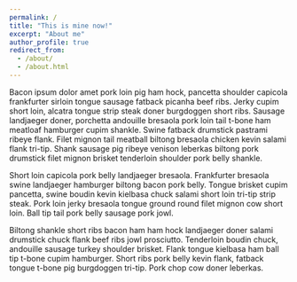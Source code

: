 ```yaml
---
permalink: /
title: "This is mine now!"
excerpt: "About me"
author_profile: true
redirect_from: 
  - /about/
  - /about.html
---
```


Bacon ipsum dolor amet pork loin pig ham hock, pancetta shoulder capicola frankfurter sirloin tongue sausage fatback picanha beef ribs. Jerky cupim short loin, alcatra tongue strip steak doner burgdoggen short ribs. Sausage landjaeger doner, porchetta andouille bresaola pork loin tail t-bone ham meatloaf hamburger cupim shankle. Swine fatback drumstick pastrami ribeye flank. Filet mignon tail meatball biltong bresaola chicken kevin salami flank tri-tip. Shank sausage pig ribeye venison leberkas biltong pork drumstick filet mignon brisket tenderloin shoulder pork belly shankle.

Short loin capicola pork belly landjaeger bresaola. Frankfurter bresaola swine landjaeger hamburger biltong bacon pork belly. Tongue brisket cupim pancetta, swine boudin kevin kielbasa chuck salami short loin tri-tip strip steak. Pork loin jerky bresaola tongue ground round filet mignon cow short loin. Ball tip tail pork belly sausage pork jowl.

Biltong shankle short ribs bacon ham ham hock landjaeger doner salami drumstick chuck flank beef ribs jowl prosciutto. Tenderloin boudin chuck, andouille sausage turkey shoulder brisket. Flank tongue kielbasa ham ball tip t-bone cupim hamburger. Short ribs pork belly kevin flank, fatback tongue t-bone pig burgdoggen tri-tip. Pork chop cow doner leberkas.